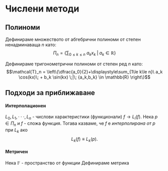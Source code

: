 # Числени методи

## Полиноми

Дефинираме множеството от абгебрични полиноми от степен ненадминаваща $n$ като:
$$\Pi_n = \left\{\displaystyle\sum_{0\le k\le n}\ a_k x_k\; |\; a_k \in \mathbb{R} \right\}$$

Дефинираме тригонометрични полиноми от степен ред $n$ като:
$$\mathcal{T}_n = \left\{\dfrac{a_0}{2}+\displaystyle\sum_{1\le k\le n}\ a_k \cos(kx)\; + b_k \sin(kx) \;|\; {a_k,b_k} \in \mathbb{R} \right\}$$

## Подходи за приближаване

#### Интерполационен
$L_0, L_1, \cdot\cdot\cdot, L_n$ - числови характеристики (функционали) $f\to L_i(f)$.
Нека $p \in \Pi_n$ и $f$ - сложа функция. Тогава казваме, че $f$ е _интерполирана от $p$_ при $L_k$ ако $$L_k(f) \equiv L_k(p).$$

#### Метричен
Нека $\mathbb{F}$ - пространство от функции
Дефинираме метрика